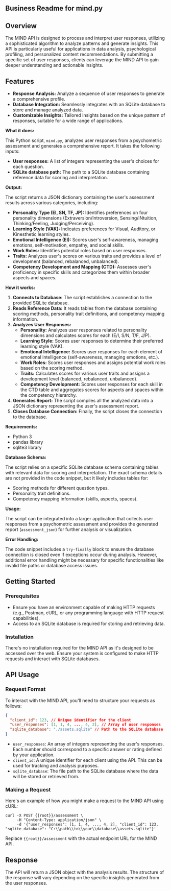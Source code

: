 ## Business Readme for mind.py

## Overview
The MIND API is designed to process and interpret user responses, utilizing a sophisticated algorithm to analyze patterns and generate insights. This API is particularly useful for applications in data analysis, psychological profiling, and personalized content recommendations. By submitting a specific set of user responses, clients can leverage the MIND API to gain deeper understanding and actionable insights.


## Features

- **Response Analysis:** Analyze a sequence of user responses to generate a comprehensive profile.
- **Database Integration:** Seamlessly integrates with an SQLite database to store and manage analyzed data.
- **Customizable Insights:** Tailored insights based on the unique pattern of responses, suitable for a wide range of applications.

**What it does:**

This Python script, `mind.py`, analyzes user responses from a psychometric assessment and generates a comprehensive report. It takes the following inputs:

* **User responses:** A list of integers representing the user's choices for each question.
* **SQLite database path:** The path to a SQLite database containing reference data for scoring and interpretation.

**Output:**

The script returns a JSON dictionary containing the user's assessment results across various categories, including:

* **Personality Type (EI, SN, TF, JP):** Identifies preferences on four personality dimensions (Extraversion/Introversion, Sensing/iNtuition, Thinking/Feeling, Judging/Perceiving).
* **Learning Style (VAK):** Indicates preferences for Visual, Auditory, or Kinesthetic learning styles.
* **Emotional Intelligence (EI):** Scores user's self-awareness, managing emotions, self-motivation, empathy, and social skills.
* **Work Roles:** Identifies potential roles based on user responses.
* **Traits:** Analyzes user's scores on various traits and provides a level of development (balanced, rebalanced, unbalanced).
* **Competency Development and Mapping (CTD):** Assesses user's proficiency in specific skills and categorizes them within broader aspects and spaces.

**How it works:**

1. **Connects to Database:** The script establishes a connection to the provided SQLite database.
2. **Reads Reference Data:** It reads tables from the database containing scoring methods, personality trait definitions, and competency mapping information.
3. **Analyzes User Responses:**
    - **Personality:** Analyzes user responses related to personality dimensions and calculates scores for each (E/I, S/N, T/F, J/P). 
    - **Learning Style:** Scores user responses to determine their preferred learning style (VAK).
    - **Emotional Intelligence:** Scores user responses for each element of emotional intelligence (self-awareness, managing emotions, etc.).
    - **Work Roles:** Scores user responses and assigns potential work roles based on the scoring method.
    - **Traits:** Calculates scores for various user traits and assigns a development level (balanced, rebalanced, unbalanced).
    - **Competency Development:** Scores user responses for each skill in the CTD table and aggregates scores for aspects and spaces within the competency hierarchy. 
4. **Generates Report:** The script compiles all the analyzed data into a JSON dictionary representing the user's assessment report.
5. **Closes Database Connection:** Finally, the script closes the connection to the database.

**Requirements:**

* Python 3
* pandas library
* sqlite3 library

**Database Schema:**

The script relies on a specific SQLite database schema containing tables with relevant data for scoring and interpretation.  The exact schema details are not provided in the code snippet, but it likely includes tables for:

* Scoring methods for different question types.
* Personality trait definitions.
* Competency mapping information (skills, aspects, spaces).

**Usage:**

The script can be integrated into a larger application that collects user responses from a psychometric assessment and provides the generated report (`assessment_json`) for further analysis or visualization.

**Error Handling:**

The code snippet includes a `try-finally` block to ensure the database connection is closed even if exceptions occur during analysis. However, additional error handling might be necessary for specific functionalities like invalid file paths or database access issues.

## Getting Started

### Prerequisites

- Ensure you have an environment capable of making HTTP requests (e.g., Postman, cURL, or any programming language with HTTP request capabilities).
- Access to an SQLite database is required for storing and retrieving data.

### Installation

There's no installation required for the MIND API as it's designed to be accessed over the web. Ensure your system is configured to make HTTP requests and interact with SQLite databases.

## API Usage

### Request Format

To interact with the MIND API, you'll need to structure your requests as follows:

```json
{
  "client_id": 123, // Unique identifier for the client
  "user_responses": [1, 1, 4, ..., 4, 2], // Array of user responses
  "sqlite_database": "./assets.sqlite" // Path to the SQLite database
}
```

- `user_responses`: An array of integers representing the user's responses. Each number should correspond to a specific answer or rating defined by your application.
- `client_id`: A unique identifier for each client using the API. This can be used for tracking and analysis purposes.
- `sqlite_database`: The file path to the SQLite database where the data will be stored or retrieved from.

### Making a Request

Here's an example of how you might make a request to the MIND API using cURL:

```shell
curl -X POST {{root}}/assessment \
     -H "Content-Type: application/json" \
     -d '{"user_responses": [1, 1, 4, ..., 4, 2], "client_id": 123, "sqlite_database": "C:\\path\\to\\your\\database\\assets.sqlite"}'
```

Replace `{{root}}/assessment` with the actual endpoint URL for the MIND API.

## Response

The API will return a JSON object with the analysis results. The structure of the response will vary depending on the specific insights generated from the user responses.
